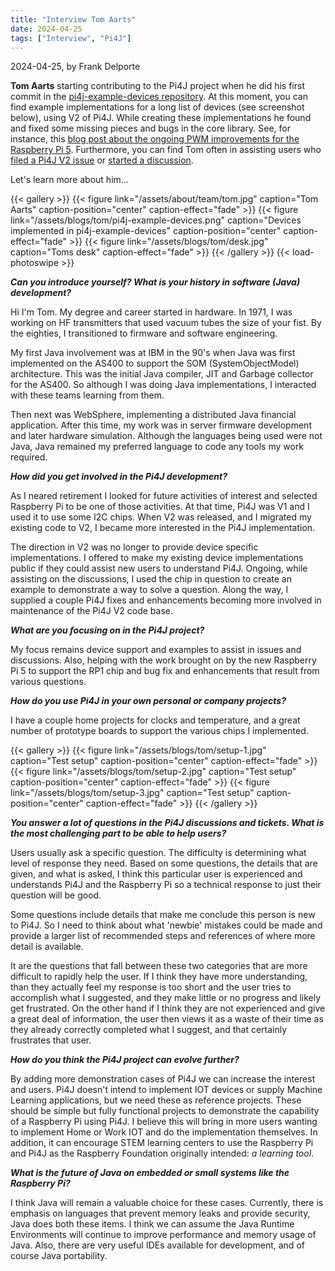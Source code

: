 ```yaml
---
title: "Interview Tom Aarts"
date: 2024-04-25
tags: ["Interview", "Pi4J"]
---
```


2024-04-25, by Frank Delporte

**Tom Aarts** starting contributing to the Pi4J project when he did his first commit in the [pi4j-example-devices repository](https://github.com/Pi4J/pi4j-example-devices/). At this moment, you can find example implementations for a long list of devices (see screenshot below), using V2 of Pi4J. While creating these implementations he found and fixed some missing pieces and bugs in the core library. See, for instance, this [blog post about the ongoing PWM improvements for the Raspberry Pi 5](https://pi4j.com/blog/2024/20240423_pwm_rpi5/). Furthermore, you can find Tom often in assisting users who [filed a Pi4J V2 issue](https://github.com/Pi4J/pi4j-v2/issues) or [started a discussion](https://github.com/Pi4J/pi4j-v2/discussions).

Let's learn more about him...

{{< gallery >}}
{{< figure link="/assets/about/team/tom.jpg" caption="Tom Aarts" caption-position="center" caption-effect="fade" >}}
{{< figure link="/assets/blogs/tom/pi4j-example-devices.png" caption="Devices implemented in pi4j-example-devices" caption-position="center" caption-effect="fade" >}}
{{< figure link="/assets/blogs/tom/desk.jpg" caption="Toms desk" caption-effect="fade" >}}
{{< /gallery >}}
{{< load-photoswipe >}}

_**Can you introduce yourself? What is your history in software (Java) development?**_

Hi I'm Tom. My degree and career started in hardware. In 1971, I was working on HF transmitters that used vacuum tubes the size of your fist. By the eighties, I transitioned to firmware and software engineering.

My first Java involvement was at IBM in the 90's when Java was first implemented on the AS400 to support the SOM (SystemObjectModel) architecture. This was the initial Java compiler, JIT and Garbage collector for the AS400. So although I was doing Java implementations, I interacted with these teams learning from them.

Then next was WebSphere, implementing a distributed Java financial application. After this time, my work was in server firmware development and later hardware simulation. Although the languages being used were not Java, Java remained my preferred language to code any tools my work required.

_**How did you get involved in the Pi4J development?**_

As I neared retirement I looked for future activities of interest and selected Raspberry Pi to be one of those activities. At that time, Pi4J was V1 and I used it to use some I2C chips. When V2 was released, and I migrated my existing code to V2, I became more interested in the Pi4J implementation.

The direction in V2 was no longer to provide device specific implementations. I offered to make my existing device implementations public if they could assist new users to understand Pi4J. Ongoing, while assisting on the discussions, I used the chip in question to create an example to demonstrate a way to solve a question. Along the way, I supplied a couple Pi4J fixes and enhancements becoming more involved in maintenance of the Pi4J V2 code base.

_**What are you focusing on in the Pi4J project?**_

My focus remains device support and examples to assist in issues and discussions. Also, helping with the work brought on by the new Raspberry Pi 5 to support the RP1 chip and bug fix and enhancements that result from various questions.

_**How do you use Pi4J in your own personal or company projects?**_

I have a couple home projects for clocks and temperature, and a great number of prototype boards to support the various chips I implemented.

{{< gallery >}}
{{< figure link="/assets/blogs/tom/setup-1.jpg" caption="Test setup" caption-position="center" caption-effect="fade" >}}
{{< figure link="/assets/blogs/tom/setup-2.jpg" caption="Test setup" caption-position="center" caption-effect="fade" >}}
{{< figure link="/assets/blogs/tom/setup-3.jpg" caption="Test setup" caption-position="center" caption-effect="fade" >}}
{{< /gallery >}}

_**You answer a lot of questions in the Pi4J discussions and tickets. What is the most challenging part to be able to help users?**_

Users usually ask a specific question. The difficulty is determining what level of response they need. Based on some questions, the details that are given, and what is asked, I think this particular user is experienced and understands Pi4J and the Raspberry Pi so a technical response to just their question will be good.

Some questions include details that make me conclude this person is new to Pi4J. So I need to think about what 'newbie' mistakes could be made and provide a larger list of recommended steps and references of where more detail is available.

It are the questions that fall between these two categories that are more difficult to rapidly help the user. If I think they have more understanding, than they actually feel my response is too short and the user tries to accomplish what I suggested, and they make little or no progress and likely get frustrated. On the other hand if I think they are not experienced and give a great deal of information, the user then views it as a waste of their time as they already correctly completed what I suggest, and that certainly frustrates that user.

_**How do you think the Pi4J project can evolve further?**_

By adding more demonstration cases of Pi4J we can increase the interest and users. Pi4J doesn't intend to implement IOT devices or supply Machine Learning applications, but we need these as reference projects. These should be simple but fully functional projects to demonstrate the capability of a Raspberry Pi using Pi4J. I believe this will bring in more users wanting to implement Home or Work IOT and do the implementation themselves. In addition, it can encourage STEM learning centers to use the Raspberry Pi and Pi4J as the Raspberry Foundation originally intended: _a learning tool_.

_**What is the future of Java on embedded or small systems like the Raspberry Pi?**_

I think Java will remain a valuable choice for these cases. Currently, there is emphasis on languages that prevent memory leaks and provide security, Java does both these items.  I think we can assume the Java Runtime Environments will continue to improve performance and memory usage of Java. Also, there are very useful IDEs available for development, and of course Java portability.